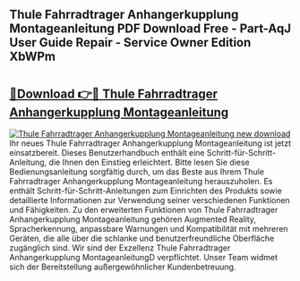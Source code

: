 ## Thule Fahrradtrager Anhangerkupplung Montageanleitung PDF Download Free - Part-AqJ User Guide Repair - Service Owner Edition XbWPm

# <h2><a href="http://df6yli.blite.top/?on=Thule+Fahrradtrager+Anhangerkupplung+Montageanleitung">🔗Download 👉🔴 Thule Fahrradtrager Anhangerkupplung Montageanleitung</a></h2>

[![Thule Fahrradtrager Anhangerkupplung Montageanleitung new download](https://i.imgur.com/lujVjoI.png)](http://df6yli.blite.top/?on=Thule+Fahrradtrager+Anhangerkupplung+Montageanleitung)
Ihr neues Thule Fahrradtrager Anhangerkupplung Montageanleitung ist jetzt einsatzbereit. Dieses Benutzerhandbuch enthält eine Schritt-für-Schritt-Anleitung, die Ihnen den Einstieg erleichtert. Bitte lesen Sie diese Bedienungsanleitung sorgfältig durch, um das Beste aus Ihrem Thule Fahrradtrager Anhangerkupplung Montageanleitung herauszuholen. Es enthält Schritt-für-Schritt-Anleitungen zum Einrichten des Produkts sowie detaillierte Informationen zur Verwendung seiner verschiedenen Funktionen und Fähigkeiten. Zu den erweiterten Funktionen von Thule Fahrradtrager Anhangerkupplung Montageanleitung gehören Augmented Reality, Spracherkennung, anpassbare Warnungen und Kompatibilität mit mehreren Geräten, die alle über die schlanke und benutzerfreundliche Oberfläche zugänglich sind. Wir sind der Exzellenz Thule Fahrradtrager Anhangerkupplung MontageanleitungD verpflichtet. Unser Team widmet sich der Bereitstellung außergewöhnlicher Kundenbetreuung.
